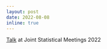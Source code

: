 ```yaml
---
layout: post
date: 2022-08-08 
inline: true
---
```


[Talk](https://ww2.amstat.org/meetings/jsm/2022/onlineprogram/AbstractDetails.cfm?abstractid=320841) at Joint Statistical Meetings 2022 